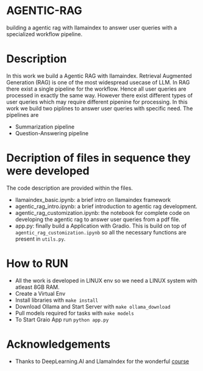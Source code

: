 # AGENTIC-RAG
building a agentic rag with llamaindex to answer user queries with a specialized workflow pipeline.

# Description
In this work we build a Agentic RAG with llamaindex. Retrieval Augmented Generation (RAG) is one of the most widespread usecase of LLM.
In RAG there exist a single pipeline for the workflow. Hence all user queries are processed in exactly the same way. However there exist different types 
of user queries which may require different pipenine for processing. In this work we build two piplines to answer user queries with specific need. The pipelines are
- Summarization pipeline
- Question-Answering pipeline

# Decription of files in sequence they were developed
The code description are provided within the files.
- llamaindex_basic.ipynb: a brief intro on llamaindex framework
- agentic_rag_intro.ipynb: a brief introduction to agentic rag development.
- agentic_rag_customization.ipynb: the notebook for complete code on developing the agentic rag to answer user queries from a pdf file.
- app.py: finally build a Application with Gradio. This is build on top of `agentic_rag_customization.ipynb` so all the necessary functions are present in `utils.py`.

# How to RUN
- All the work is developed in LINUX env so we need a LINUX system with atleast 8GB RAM.
- Create a Virtual Env
- Install libraries with `make install`
- Download Ollama and Start Server with `make ollama_download`
- Pull models required for tasks with `make models`
- To Start Graio App run `python app.py`

# Acknowledgements
- Thanks to DeepLearning.AI and LlamaIndex for the wonderful [course](https://www.deeplearning.ai/short-courses/building-agentic-rag-with-llamaindex/?utm_campaign=llamaindexC2-launch&utm_medium=headband&utm_source=dlai-homepage) 

